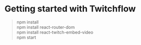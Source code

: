 # Getting started with Twitchflow

> npm install\
npm install react-router-dom\
npm install react-twitch-embed-video\
npm start